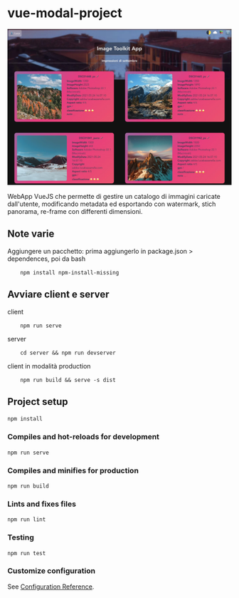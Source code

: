# vue-modal-project

![AppThumb](https://github.com/lucaBazza/Image-Toolkit-WebApp/blob/testing/src/assets/Thumbnail-ImageToolkitApp-v0.jpg)

WebApp VueJS che permette di gestire un catalogo di immagini caricate dall'utente, modificando metadata ed esportando con watermark, stich panorama, re-frame con differenti dimensioni.

## Note varie
Aggiungere un pacchetto: prima aggiungerlo in package.json > dependences, poi da bash
```console
    npm install npm-install-missing
```

## Avviare client e server
client
```console
    npm run serve
```

server
```console
    cd server && npm run devserver
```

client in modalità production
```console
    npm run build && serve -s dist
```

## Project setup
```
npm install
```

### Compiles and hot-reloads for development
```
npm run serve
```

### Compiles and minifies for production
```
npm run build
```

### Lints and fixes files
```
npm run lint
```

### Testing
```
npm run test
```

### Customize configuration
See [Configuration Reference](https://cli.vuejs.org/config/).

